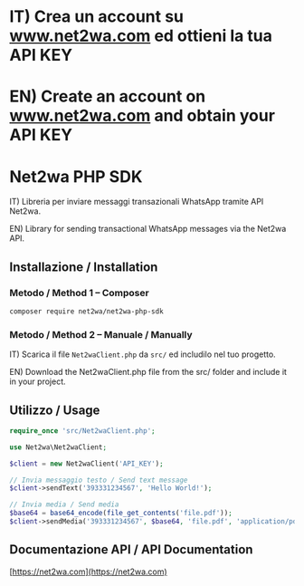 # IT) Crea un account su www.net2wa.com ed ottieni la tua API KEY
# EN) Create an account on www.net2wa.com and obtain your API KEY

# Net2wa PHP SDK

IT) Libreria per inviare messaggi transazionali WhatsApp tramite API Net2wa.

EN) Library for sending transactional WhatsApp messages via the Net2wa API.

## Installazione / Installation

### Metodo / Method 1 – Composer

```bash
composer require net2wa/net2wa-php-sdk
```

### Metodo / Method 2 – Manuale / Manually

IT) Scarica il file `Net2waClient.php` da `src/` ed includilo nel tuo progetto.

EN) Download the Net2waClient.php file from the src/ folder and include it in your project.

## Utilizzo / Usage

```php
require_once 'src/Net2waClient.php';

use Net2wa\Net2waClient;

$client = new Net2waClient('API_KEY');

// Invia messaggio testo / Send text message
$client->sendText('393331234567', 'Hello World!');

// Invia media / Send media
$base64 = base64_encode(file_get_contents('file.pdf'));
$client->sendMedia('393331234567', $base64, 'file.pdf', 'application/pdf', 'Take your file!');
```

## Documentazione API / API Documentation

[https://net2wa.com](https://net2wa.com)
